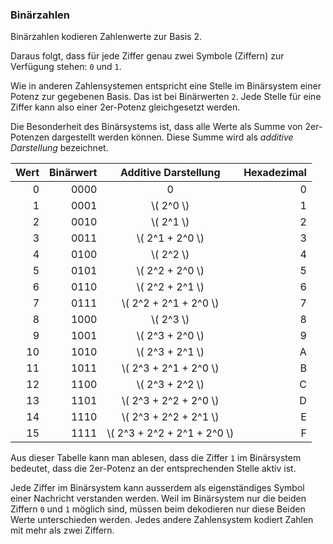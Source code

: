 ### Binärzahlen

<p class="alert alert-primary" markdown="1">
Binärzahlen kodieren Zahlenwerte zur Basis 2.
</p>

Daraus folgt, dass für jede Ziffer genau zwei Symbole (Ziffern) zur Verfügung stehen: `0` und `1`. 

Wie in anderen Zahlensystemen entspricht eine Stelle im Binärsystem einer Potenz zur gegebenen Basis. Das ist bei Binärwerten `2`. Jede Stelle für eine Ziffer kann also einer 2er-Potenz gleichgesetzt werden.

Die Besonderheit des Binärsystems ist, dass alle Werte als Summe von 2er-Potenzen dargestellt werden können. Diese Summe wird als *additive Darstellung* bezeichnet. 

| Wert | Binärwert | Additive Darstellung | Hexadezimal | 
| ---: | ---: | :---: | ---: | 
| 0 | 0000 | 0 | 0 | 
| 1 | 0001 | \\( 2^0 \\) | 1 |
| 2 | 0010 | \\( 2^1 \\) | 2 | 
| 3 | 0011 | \\( 2^1 + 2^0 \\) | 3 |
| 4 | 0100 | \\( 2^2 \\) | 4 |
| 5 | 0101 | \\( 2^2 + 2^0 \\) | 5 |
| 6 | 0110 | \\( 2^2 + 2^1 \\) | 6 | 
| 7 | 0111 | \\( 2^2 + 2^1 + 2^0 \\) | 7 |
| 8 | 1000 | \\( 2^3 \\) | 8 |
| 9 | 1001 | \\( 2^3 + 2^0 \\) | 9 |
| 10 | 1010 | \\( 2^3 + 2^1 \\) | A |
| 11 | 1011 | \\( 2^3 + 2^1 + 2^0 \\) | B | 
| 12 | 1100 | \\( 2^3 + 2^2 \\) | C |
| 13 | 1101 | \\( 2^3 + 2^2 + 2^0 \\) | D |
| 14 | 1110 | \\( 2^3 + 2^2 + 2^1 \\) | E |
| 15 | 1111 | \\( 2^3 + 2^2 + 2^1 + 2^0 \\) | F |

Aus dieser Tabelle kann man ablesen, dass die Ziffer `1` im Binärsystem bedeutet, dass die 2er-Potenz an der entsprechenden Stelle aktiv ist. 

Jede Ziffer im Binärsystem kann ausserdem als eigenständiges Symbol einer Nachricht verstanden werden. Weil im Binärsystem nur die beiden Ziffern `0` und `1` möglich sind, müssen beim dekodieren nur diese Beiden Werte unterschieden werden. Jedes andere Zahlensystem kodiert Zahlen mit mehr als zwei Ziffern.
